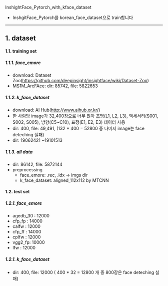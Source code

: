 InshightFace_Pytorch_with_kface_dataset

- InshgitFace_Pytorch를 korean_face_dataset으로 train합니다

---

## 1. dataset

#### 1.1. training set

##### 1.1.1. face_emore

- download: Dataset Zoo(https://github.com/deepinsight/insightface/wiki/Dataset-Zoo)
- MS1M_ArcFAce:  dir: 85742, file: 5822653

##### 1.1.2. k_face_dataset
  - download: AI Hub(http://www.aihub.or.kr/)
  - 한 사람당 image가 32,400장으로 너무 많아 조명(L1, L2, L3), 액세서리(S001, S002, S005), 방향(C5~C10), 표정(E1, E2, E3) 데이터 사용
  - dir: 400, file: 49,491, (132 * 400 = 52800 중 나머지 image는 face deteching 실패)
  - dir: 19062421 ~19101513
##### 1.1.3. all data
  - dir: 86142, file: 5872144
- preprocessing
	- face_emore: .rec, .idx -> imgs dir
	- k_face_dataset: aligned_112x112 by MTCNN

#### 1.2. test set

##### 1.2.1.  face_emore
  - agedb_30 :  12000
  - cfp_fp : 14000
  - calfw : 12000
  - cfp_ff :  14000
  - cplfw : 12000
  - vgg2_fp: 10000
  - lfw : 12000
##### 1.2.1.  k_face_dataset
  - dir: 400, file: 12000 ( 400 * 32 = 12800 개 중 800장은 face deteching 실패)


